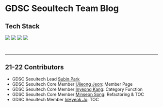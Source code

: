 # GDSC Seoultech Team Blog

## Tech Stack
<img src="https://img.shields.io/badge/html5-E34F26?style=for-the-badge&logo=html5&logoColor=white"> <img src="https://img.shields.io/badge/css3-1572B6?style=for-the-badge&logo=css3&logoColor=white"> <img src="https://img.shields.io/badge/jekyll-CC0000?style=for-the-badge&logo=jekyll&logoColor=white"> <img src="https://img.shields.io/badge/markdown-000000?style=for-the-badge&logo=markdown&logoColor=white">

<br>

---

## 21-22 Contributors

- GDSC Seoultech Lead [Subin Park](https://github.com/twinklesu)
- GDSC Seoultech Core Member [Uijeong Jeon](https://github.com/juijeong8324): Member Page
- GDSC Seoultech Core Member [Inyeong Kang](https://github.com/KangInyeong): Category Function
- GDSC Seoultech Core Member [Minseon Song](https://github.com/Songminseon): Refactoring & TOC
- GDSC Seoultech Member [InHyeok Jo](https://github.com/InHyeok-J): TOC
